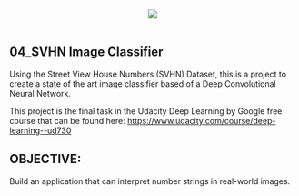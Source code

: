<div align="center">
  <img src="https://static1.squarespace.com/static/5254f686e4b05048ea3d0711/526ddc80e4b00a92c907d2fb/526ddc94e4b09b70853f0a89/1383472101219/christopher_bettig-x-google_street_view-02.png?format=800w"><br><br>
</div>

04_SVHN Image Classifier
--------------------------------------------------------------------------------
Using the Street View House Numbers (SVHN) Dataset, this is a project to create 
a state of the art image classifier based of a Deep Convolutional Neural Network.

This project is the final task in the Udacity Deep Learning by Google free course
that can be found here: https://www.udacity.com/course/deep-learning--ud730

OBJECTIVE:
--------------------------------------------------------------------------------
Build an application that can interpret number strings in real-world images.
